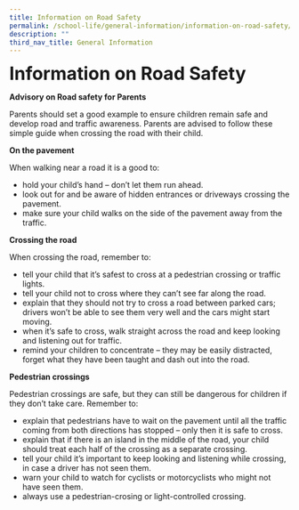 ```yaml
---
title: Information on Road Safety
permalink: /school-life/general-information/information-on-road-safety/
description: ""
third_nav_title: General Information
---
```



**<font size=6>Information on Road Safety</font>**

**Advisory on Road safety for Parents**

Parents should set a good example to ensure children remain safe and develop road and traffic awareness. Parents are advised to follow these simple guide when crossing the road with their child.

**On the pavement**

When walking near a road it is a good to:

*   hold your child’s hand – don’t let them run ahead.
*   look out for and be aware of hidden entrances or driveways crossing the pavement.
*   make sure your child walks on the side of the pavement away from the traffic.

**Crossing the road**

When crossing the road, remember to:

*   tell your child that it’s safest to cross at a pedestrian crossing or traffic lights.
*   tell your child not to cross where they can’t see far along the road.
*   explain that they should not try to cross a road between parked cars; drivers won’t be able to see them very well and the cars might start moving.
*   when it’s safe to cross, walk straight across the road and keep looking and listening out for traffic.
*   remind your children to concentrate – they may be easily distracted, forget what they have been taught and dash out into the road.

**Pedestrian crossings**

Pedestrian crossings are safe, but they can still be dangerous for children if they don’t take care. Remember to:

*   explain that pedestrians have to wait on the pavement until all the traffic coming from both directions has stopped – only then it is safe to cross.
*   explain that if there is an island in the middle of the road, your child should treat each half of the crossing as a separate crossing.
*   tell your child it’s important to keep looking and listening while crossing, in case a driver has not seen them.
*   warn your child to watch for cyclists or motorcyclists who might not have seen them.
*   always use a pedestrian-crosing or light-controlled crossing.